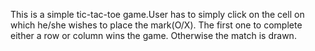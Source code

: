 This is a simple tic-tac-toe game.User has to simply click on the cell on which he/she wishes to place the mark(O/X).
The first one to complete either a row or column wins the game. Otherwise the match is drawn.
